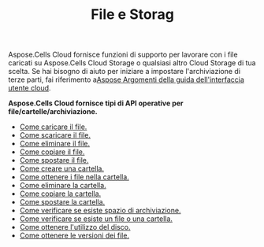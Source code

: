 ﻿---
title: File e Storag
second_title: Aspose.Cells Cloud Documen
type: docs
url: /it/files-and-storage/
aliases: [/working-with-files-and-storage-using-aspose-cells-cloud/]
keywords: Learn how to work with Aspose Cells Cloud file storage
description: Scopri come lavorare con Aspose Cells Archiviazione file nel cloud. L'SDK supporta tipi di linguaggi di sviluppo. Includono Android, C#, Go, Java, NodeJS, Perl, PHP, Python, Ruby e swift
weight: 100
---
Aspose.Cells Cloud fornisce funzioni di supporto per lavorare con i file caricati su Aspose.Cells Cloud Storage o qualsiasi altro Cloud Storage di tua scelta. Se hai bisogno di aiuto per iniziare a impostare l'archiviazione di terze parti, fai riferimento a[Aspose Argomenti della guida dell'interfaccia utente cloud](https://docs.aspose.cloud/display/totalcloud/Aspose+Cloud+UI+Help+Topics).

**Aspose.Cells Cloud fornisce tipi di API operative per file/cartelle/archiviazione.**
- [Come caricare il file.](/cells/it/file/upload/)
- [Come scaricare il file.](/cells/it/file/download/)
- [Come eliminare il file.](/cells/it/file/delete/)
- [Come copiare il file.](/cells/it/file/copy/)
- [Come spostare il file.](/cells/it/file/move/)
- [Come creare una cartella.](/cells/it/folder/create/)
- [Come ottenere i file nella cartella.](/cells/it/folder/get-files/)
- [Come eliminare la cartella.](/cells/it/folder/delete/)
- [Come copiare la cartella.](/cells/it/folder/copy/)
- [Come spostare la cartella.](/cells/it/folder/move/)
- [Come verificare se esiste spazio di archiviazione.](/cells/it/storage/exist/)
- [Come verificare se esiste un file o una cartella.](/cells/it/storage/object-exists/)
- [Come ottenere l'utilizzo del disco.](/cells/it/storage/disc-usage/)
- [Come ottenere le versioni dei file.](/cells/it/storage/file-versions/)    
